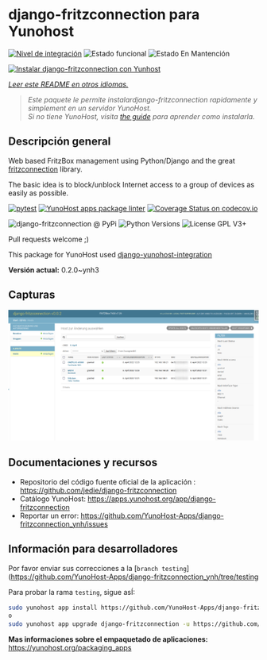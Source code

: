 <!--
Este archivo README esta generado automaticamente<https://github.com/YunoHost/apps/tree/master/tools/readme_generator>
No se debe editar a mano.
-->

# django-fritzconnection para Yunohost

[![Nivel de integración](https://dash.yunohost.org/integration/django-fritzconnection.svg)](https://dash.yunohost.org/appci/app/django-fritzconnection) ![Estado funcional](https://ci-apps.yunohost.org/ci/badges/django-fritzconnection.status.svg) ![Estado En Mantención](https://ci-apps.yunohost.org/ci/badges/django-fritzconnection.maintain.svg)

[![Instalar django-fritzconnection con Yunhost](https://install-app.yunohost.org/install-with-yunohost.svg)](https://install-app.yunohost.org/?app=django-fritzconnection)

*[Leer este README en otros idiomas.](./ALL_README.md)*

> *Este paquete le permite instalardjango-fritzconnection rapidamente y simplement en un servidor YunoHost.*  
> *Si no tiene YunoHost, visita [the guide](https://yunohost.org/install) para aprender como instalarla.*

## Descripción general

Web based FritzBox management using Python/Django and the great [fritzconnection](https://github.com/kbr/fritzconnection) library.

The basic idea is to block/unblock Internet access to a group of devices as easily as possible.


[![pytest](https://github.com/YunoHost-Apps/django-fritzconnection_ynh/actions/workflows/pytest.yml/badge.svg?branch=master)](https://github.com/YunoHost-Apps/django-fritzconnection_ynh/actions/workflows/pytest.yml) [![YunoHost apps package linter](https://github.com/YunoHost-Apps/django-fritzconnection_ynh/actions/workflows/package_linter.yml/badge.svg)](https://github.com/YunoHost-Apps/django-fritzconnection_ynh/actions/workflows/package_linter.yml) [![Coverage Status on codecov.io](https://codecov.io/gh/YunoHost-Apps/django-fritzconnection_ynh/branch/master/graph/badge.svg)](https://codecov.io/gh/YunoHost-Apps/django-fritzconnection_ynh)

![django-fritzconnection @ PyPi](https://img.shields.io/pypi/v/django-fritzconnection?label=django-fritzconnection%20%40%20PyPi)
![Python Versions](https://img.shields.io/pypi/pyversions/django-fritzconnection)
![License GPL V3+](https://img.shields.io/pypi/l/django-fritzconnection)

Pull requests welcome ;)

This package for YunoHost used [django-yunohost-integration](https://github.com/YunoHost-Apps/django_yunohost_integration)


**Versión actual:** 0.2.0~ynh3

## Capturas

![Captura de django-fritzconnection](./doc/screenshots/screenshot.png)

## Documentaciones y recursos

- Repositorio del código fuente oficial de la aplicación : <https://github.com/jedie/django-fritzconnection>
- Catálogo YunoHost: <https://apps.yunohost.org/app/django-fritzconnection>
- Reportar un error: <https://github.com/YunoHost-Apps/django-fritzconnection_ynh/issues>

## Información para desarrolladores

Por favor enviar sus correcciones a la [`branch testing`](https://github.com/YunoHost-Apps/django-fritzconnection_ynh/tree/testing

Para probar la rama `testing`, sigue asÍ:

```bash
sudo yunohost app install https://github.com/YunoHost-Apps/django-fritzconnection_ynh/tree/testing --debug
o
sudo yunohost app upgrade django-fritzconnection -u https://github.com/YunoHost-Apps/django-fritzconnection_ynh/tree/testing --debug
```

**Mas informaciones sobre el empaquetado de aplicaciones:** <https://yunohost.org/packaging_apps>
